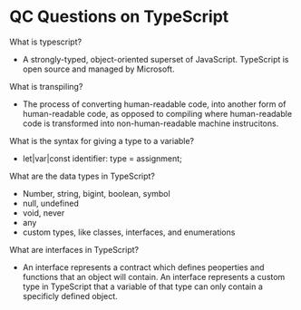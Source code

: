 # QC Questions on TypeScript

What is typescript?
 - A strongly-typed, object-oriented superset of JavaScript. TypeScript is open source and managed by Microsoft. 

What is transpiling?
 - The process of converting human-readable code, into another form of human-readable code, as opposed to compiling where human-readable code is transformed into non-human-readable machine instrucitons.

What is the syntax for giving a type to a variable? 
 - let|var|const identifier: type = assignment;

What are the data types in TypeScript?
 - Number, string, bigint, boolean, symbol
 - null, undefined
 - void, never
 - any
 - custom types, like classes, interfaces, and enumerations

What are interfaces in TypeScript?
 - An interface represents a contract which defines peoperties and functions that an object will contain. An interface represents a custom type in TypeScript that a variable of that type can only contain a specificly defined object.
